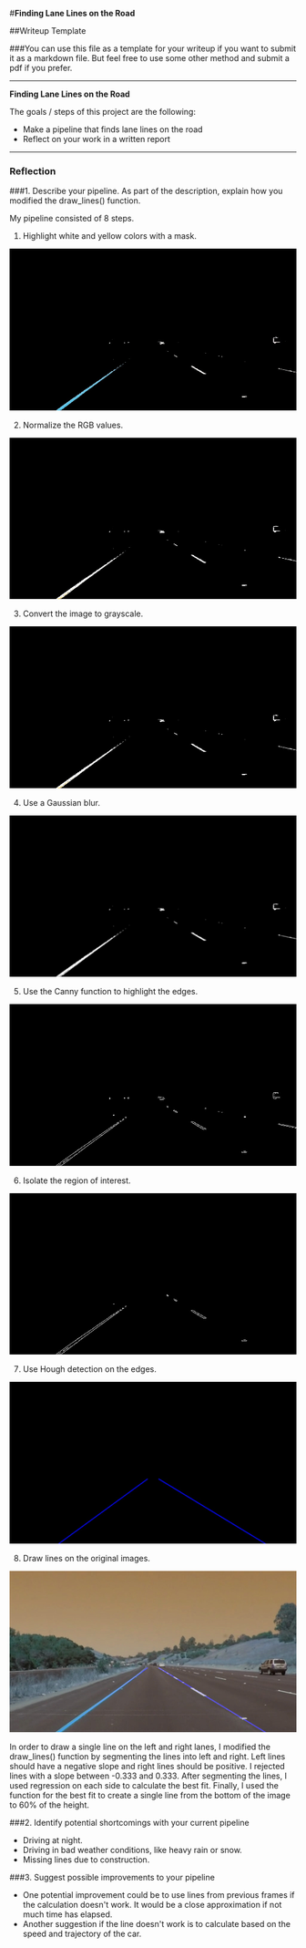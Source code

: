 #**Finding Lane Lines on the Road** 

##Writeup Template

###You can use this file as a template for your writeup if you want to submit it as a markdown file. But feel free to use some other method and submit a pdf if you prefer.

---

**Finding Lane Lines on the Road**

The goals / steps of this project are the following:
* Make a pipeline that finds lane lines on the road
* Reflect on your work in a written report


[//]: # (Image References)

[image1]: ./examples/solidYellowCurve1_lanemask.jpg "Lane mask"
[image2]: ./examples/solidYellowCurve2_normalized.jpg "Normalized"
[image3]: ./examples/solidYellowCurve3_grayscale.jpg "Grayscale"
[image4]: ./examples/solidYellowCurve4_gaussian.jpg "Gaussian Blur"
[image5]: ./examples/solidYellowCurve5_edges.jpg "Canny"
[image6]: ./examples/solidYellowCurve6_region.jpg "Region of interest"
[image7]: ./examples/solidYellowCurve7_hough.jpg "Hough"
[image8]: ./examples/solidYellowCurve8_out.jpg "Result"

---

### Reflection

###1. Describe your pipeline. As part of the description, explain how you modified the draw_lines() function.

My pipeline consisted of 8 steps.

1. Highlight white and yellow colors with a mask.

![alt_text][image1]

2. Normalize the RGB values.

![alt_text][image2]

3. Convert the image to grayscale.

![alt_text][image3]

4. Use a Gaussian blur.

![alt_text][image4]

5. Use the Canny function to highlight the edges.

![alt_text][image5]

6. Isolate the region of interest.

![alt_text][image6]

7. Use Hough detection on the edges.

![alt_text][image7]

8. Draw lines on the original images.

![alt_text][image8]

In order to draw a single line on the left and right lanes, I modified the draw_lines() function by segmenting the lines into left and right.  Left lines should have a negative slope and right lines should be positive.  I rejected lines with a slope between -0.333 and 0.333.  After segmenting the lines, I used regression on each side to calculate the best fit.  Finally, I used the function for the best fit to create a single line from the bottom of the image to 60% of the height.


###2. Identify potential shortcomings with your current pipeline

* Driving at night.
* Driving in bad weather conditions, like heavy rain or snow.
* Missing lines due to construction.

###3. Suggest possible improvements to your pipeline

* One potential improvement could be to use lines from previous frames if the calculation doesn't work.  It would be a close approximation if not much time has elapsed.
* Another suggestion if the line doesn't work is to calculate based on the speed and trajectory of the car.